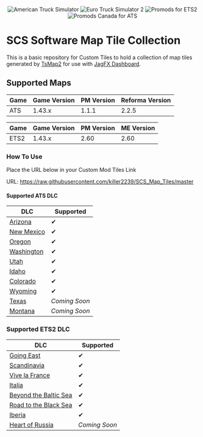 <p align="center">
    <img src="https://img.shields.io/badge/ATS-v1.43.1.2-ff0000?style=for-the-badge" alt="American Truck Simulator">
    <img src="https://img.shields.io/badge/ETS2-v1.43.1.2-orange?style=for-the-badge" alt="Euro Truck Simulator 2">
    <img src="https://img.shields.io/badge/Promods-v2.60-e6e600?style=for-the-badge" alt="Promods for ETS2">
    <img src="https://img.shields.io/badge/PromodsCA-v1.1.1-00b300?style=for-the-badge" alt="Promods Canada for ATS">
</p>

# SCS Software Map Tile Collection
This is a basic repository for Custom Tiles to hold a collection of map tiles generated by [TsMap2][TsMap2] for use with [JagFX Dashboard][Dashboard].

## Supported Maps
Game | Game Version | PM Version | Reforma Version
--- | --- | --- | ---
ATS | 1.43.x | 1.1.1 | 2.2.5

Game | Game Version | PM Version | ME Version
--- | --- | --- | ---
ETS2 | 1.43.x | 2.60 | 2.60

### How To Use
Place the URL below in your Custom Mod Tiles Link

URL: https://raw.githubusercontent.com/killer2239/SCS_Map_Tiles/master

#### Supported ATS DLC

DLC | Supported
--- | ---
[Arizona][Arizona] | ✔
[New Mexico][New Mexico] | ✔
[Oregon][Oregon] | ✔
[Washington][Washington] | ✔
[Utah][Utah] | ✔
[Idaho][Idaho] | ✔
[Colorado][Colorado] | ✔
[Wyoming][Wyoming] | ✔
[Texas][Texas] | *Coming Soon*
[Montana][Montana] | *Coming Soon*

### Supported ETS2 DLC

DLC | Supported
--- | ---
[Going East][Going East] | ✔
[Scandinavia][Scandinavia] | ✔
[Vive la France][France] | ✔
[Italia][Italia] | ✔
[Beyond the Baltic Sea][Baltic Sea] | ✔
[Road to the Black Sea][Black Sea] | ✔
[Iberia][Iberia] | ✔
[Heart of Russia][Russia] | *Coming Soon*

[Dashboard]: https://github.com/JAGFx/ets2-dashboard-skin
[TsMap2]: https://github.com/JAGFx/ts-map

[Arizona]: https://store.steampowered.com/app/463740/American_Truck_Simulator__Arizona/
[Colorado]: https://store.steampowered.com/app/1209471/American_Truck_Simulator__Colorado/
[Idaho]: https://store.steampowered.com/app/1209470/American_Truck_Simulator__Idaho/
[Montana]: https://store.steampowered.com/app/1811080/American_Truck_Simulator__Montana/
[New Mexico]: https://store.steampowered.com/app/684630/American_Truck_Simulator__New_Mexico/
[Oregon]: https://store.steampowered.com/app/800370/American_Truck_Simulator__Oregon/
[Texas]: https://store.steampowered.com/app/1465750/American_Truck_Simulator__Texas/
[Utah]: https://store.steampowered.com/app/1104880/American_Truck_Simulator__Utah/
[Washington]: https://store.steampowered.com/app/1015160/American_Truck_Simulator__Washington/
[Wyoming]: https://store.steampowered.com/app/1415692/American_Truck_Simulator__Wyoming/

[Going East]: https://store.steampowered.com/app/227310/Euro_Truck_Simulator_2__Going_East/
[Scandinavia]: https://store.steampowered.com/app/304212/Euro_Truck_Simulator_2__Scandinavia/
[France]: https://store.steampowered.com/app/531130/Euro_Truck_Simulator_2__Vive_la_France/
[Italia]: https://store.steampowered.com/app/558244/Euro_Truck_Simulator_2__Italia/
[Baltic Sea]: https://store.steampowered.com/app/925580/Euro_Truck_Simulator_2__Beyond_the_Baltic_Sea/
[Black Sea]: https://store.steampowered.com/app/1056760/Euro_Truck_Simulator_2__Road_to_the_Black_Sea/
[Iberia]: https://store.steampowered.com/app/1209460/Euro_Truck_Simulator_2__Iberia/
[Russia]: https://store.steampowered.com/app/1536500/Euro_Truck_Simulator_2__Heart_of_Russia/
